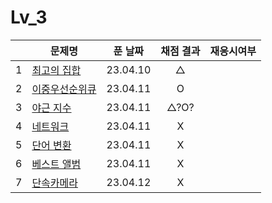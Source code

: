 # Lv_3

|     | 문제명                          | 푼 날짜  | 채점 결과 | 재응시여부 |
| :-: | ------------------------------- | :------: | :-------: | :--------: |
|  1  | [최고의 집합](./bestSet.js)     | 23.04.10 |     △     |
|  2  | [이중우선순위큐](./heap.js)     | 23.04.11 |     O     |
|  3  | [야근 지수](./totalNight.js)    | 23.04.11 |   △?O?    |
|  4  | [네트워크](./network.js)        | 23.04.11 |     X     |
|  5  | [단어 변환](./changeWord.js)    | 23.04.11 |     X     |
|  6  | [베스트 앨범](./bestAlbum.js)   | 23.04.11 |     X     |
|  7  | [단속카메라](./detectCamera.js) | 23.04.12 |     X     |
